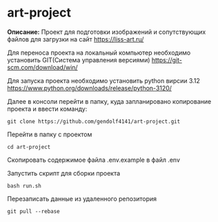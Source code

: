 # art-project
**Описание:**
Проект для подготовки изображений и сопутствующих файлов для загрузки на сайт https://liss-art.ru/

Для переноса проекта на локальный компьютер необходимо установить GIT(Система управления версиями)
https://git-scm.com/download/win/

Для запуска проекта необходимо установить python вирсии 3.12
https://www.python.org/downloads/release/python-3120/


Далее в консоли перейти в папку, куда запланировано копирование проекта и ввести команду:
```
git clone https://github.com/gendolf4141/art-project.git
```

Перейти в папку с проектом
```
cd art-project
```

Скопировать содержимое файла .env.example в файл .env

Запустить скрипт для сборки проекта
```
bash run.sh
```


Перезаписать данные из удаленного репозитория
```angular2html
git pull --rebase
```
